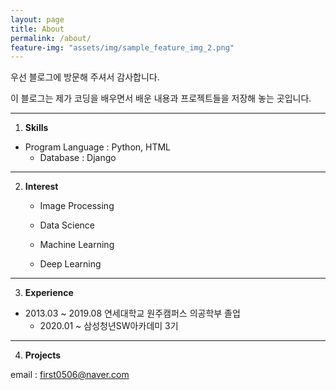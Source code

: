 ```yaml
---
layout: page
title: About
permalink: /about/
feature-img: "assets/img/sample_feature_img_2.png"
---
```


<style>
.text{text-indent: 50px;}
#jb-sidebar{width: 260px;padding: 20px;margin-bottom: 10px;float: left;border: 0px;text-align: right;}
#jb-content{width: 580px;padding: 20px;margin-bottom: 10px;float: right;border: 0px;}
@media ( min-width: 481px )
{
  #jb-sidebar { width: 260px; float: left; }
  #jb-content { width: 580px; float: right; }
}
</style>


우선 블로그에 방문해 주셔서 감사합니다.

이 블로그는 제가 코딩을 배우면서 배운 내용과 프로젝트들을 저장해 놓는 곳입니다.



---

1. **Skills**
* Program Language : Python, HTML
   * Database : Django

---


2. **Interest**

   * Image Processing

   * Data Science
   * Machine Learning
   * Deep Learning

---

3. **Experience**
* 2013.03 ~ 2019.08	연세대학교 원주캠퍼스 의공학부 졸업
   * 2020.01 ~  삼성청년SW아카데미 3기

---

4. **Projects**





email : first0506@naver.com